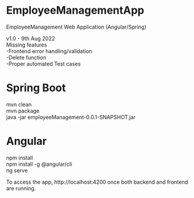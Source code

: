 # EmployeeManagementApp
EmployeeManagement Web Application (Angular/Spring)<br />

v1.0 - 9th Aug 2022 <br />
Missing features <br />
-Frontend error handling/validation <br />
-Delete function <br /> 
-Proper automated Test cases <br />

Spring Boot <br />
=============================
mvn clean <br />
mvn package <br />
java -jar employeeManagement-0.0.1-SNAPSHOT.jar <br />

Angular <br />
==============================
npm install <br />
npm install -g @angular/cli <br />
ng serve <br />

To access the app, http://localhost:4200 once both backend and frontend are running.
